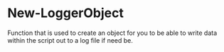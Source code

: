 # New-LoggerObject
Function that is used to create an object for you to be able to write data within the script out to a log file if need be.